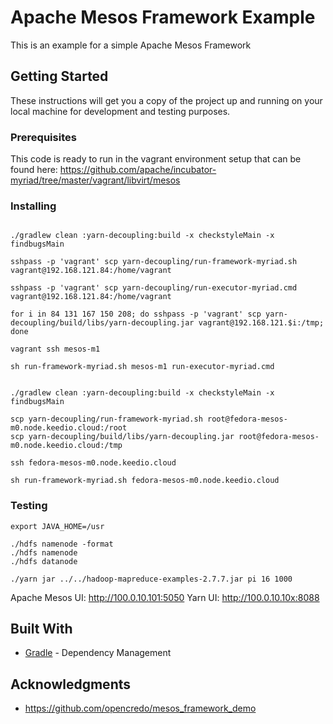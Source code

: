 # Apache Mesos Framework Example

This is an example for a simple Apache Mesos Framework

## Getting Started

These instructions will get you a copy of the project up and running on your local machine for development and testing purposes.

### Prerequisites

This code is ready to run in the vagrant environment setup that can be found here:
https://github.com/apache/incubator-myriad/tree/master/vagrant/libvirt/mesos

### Installing

```

./gradlew clean :yarn-decoupling:build -x checkstyleMain -x findbugsMain 

sshpass -p 'vagrant' scp yarn-decoupling/run-framework-myriad.sh vagrant@192.168.121.84:/home/vagrant

sshpass -p 'vagrant' scp yarn-decoupling/run-executor-myriad.cmd vagrant@192.168.121.84:/home/vagrant

for i in 84 131 167 150 208; do sshpass -p 'vagrant' scp yarn-decoupling/build/libs/yarn-decoupling.jar vagrant@192.168.121.$i:/tmp; done

vagrant ssh mesos-m1

sh run-framework-myriad.sh mesos-m1 run-executor-myriad.cmd
```

```

./gradlew clean :yarn-decoupling:build -x checkstyleMain -x findbugsMain 

scp yarn-decoupling/run-framework-myriad.sh root@fedora-mesos-m0.node.keedio.cloud:/root
scp yarn-decoupling/build/libs/yarn-decoupling.jar root@fedora-mesos-m0.node.keedio.cloud:/tmp

ssh fedora-mesos-m0.node.keedio.cloud

sh run-framework-myriad.sh fedora-mesos-m0.node.keedio.cloud
```

### Testing

```
export JAVA_HOME=/usr

./hdfs namenode -format
./hdfs namenode
./hdfs datanode

./yarn jar ../../hadoop-mapreduce-examples-2.7.7.jar pi 16 1000
```

Apache Mesos UI: http://100.0.10.101:5050
Yarn UI: http://100.0.10.10x:8088

## Built With

* [Gradle](https://gradle.org/) - Dependency Management

## Acknowledgments

* https://github.com/opencredo/mesos_framework_demo
